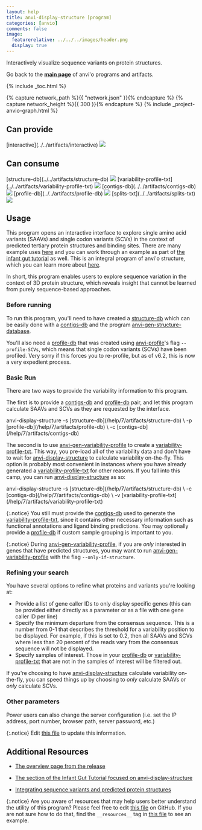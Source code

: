 ```yaml
---
layout: help
title: anvi-display-structure [program]
categories: [anvio]
comments: false
image:
  featurerelative: ../../../images/header.png
  display: true
---
```


Interactively visualize sequence variants on protein structures.

Go back to the **[main page](../../)** of anvi'o programs and artifacts.


{% include _toc.html %}
<div id="svg" class="subnetwork"></div>
{% capture network_path %}{{ "network.json" }}{% endcapture %}
{% capture network_height %}{{ 300 }}{% endcapture %}
{% include _project-anvio-graph.html %}


## Can provide

<p style="text-align: left" markdown="1"><span class="artifact-p">[interactive](../../artifacts/interactive) <img src="../../images/icons/DISPLAY.png" class="artifact-icon-mini" /></span></p>

## Can consume

<p style="text-align: left" markdown="1"><span class="artifact-r">[structure-db](../../artifacts/structure-db) <img src="../../images/icons/DB.png" class="artifact-icon-mini" /></span> <span class="artifact-r">[variability-profile-txt](../../artifacts/variability-profile-txt) <img src="../../images/icons/TXT.png" class="artifact-icon-mini" /></span> <span class="artifact-r">[contigs-db](../../artifacts/contigs-db) <img src="../../images/icons/DB.png" class="artifact-icon-mini" /></span> <span class="artifact-r">[profile-db](../../artifacts/profile-db) <img src="../../images/icons/DB.png" class="artifact-icon-mini" /></span> <span class="artifact-r">[splits-txt](../../artifacts/splits-txt) <img src="../../images/icons/TXT.png" class="artifact-icon-mini" /></span></p>

## Usage



This program opens an interactive interface to explore single amino acid variants (SAAVs) and single codon variants (SCVs) in the context of predicted tertiary protein structures and binding sites.  There are many example uses [here](http://merenlab.org/2018/09/04/getting-started-with-anvio-structure/#display-metagenomic-sequence-variants-directly-on-predicted-structures) and you can work through an example as part of [the infant gut tutorial](http://merenlab.org/tutorials/infant-gut/#chapter-vii-from-single-amino-acid-variants-to-protein-structures) as well.  This is an integral program of anvi'o structure, which you can learn more about [here](https://merenlab.org-structure/).


In short, this program enables users to explore sequence variation in the context of 3D protein structure, which reveals insight that cannot be learned from purely sequence-based approaches.


### Before running 

To run this program, you'll need to have created a <span class="artifact-n">[structure-db](/help/7/artifacts/structure-db)</span> which can be easily done with a <span class="artifact-n">[contigs-db](/help/7/artifacts/contigs-db)</span> and the program <span class="artifact-n">[anvi-gen-structure-database](/help/7/programs/anvi-gen-structure-database)</span>.


You'll also need a <span class="artifact-n">[profile-db](/help/7/artifacts/profile-db)</span> that was created using <span class="artifact-n">[anvi-profile](/help/7/programs/anvi-profile)</span>'s flag `--profile-SCVs`, which means that single codon variants (SCVs) have been profiled. Very sorry if this forces you to re-profile, but as of v6.2, this is now a very expedient process.


### Basic Run 

There are two ways to provide the variability information to this program.  

The first is to provide a <span class="artifact-n">[contigs-db](/help/7/artifacts/contigs-db)</span> and <span class="artifact-n">[profile-db](/help/7/artifacts/profile-db)</span> pair, and let this program calculate SAAVs and SCVs as they are requested by the interface.


<div class="codeblock" markdown="1">
anvi&#45;display&#45;structure &#45;s <span class="artifact&#45;n">[structure&#45;db](/help/7/artifacts/structure&#45;db)</span> \
                       &#45;p <span class="artifact&#45;n">[profile&#45;db](/help/7/artifacts/profile&#45;db)</span> \
                       &#45;c <span class="artifact&#45;n">[contigs&#45;db](/help/7/artifacts/contigs&#45;db)</span> 
</div>

The second is to use <span class="artifact-n">[anvi-gen-variability-profile](/help/7/programs/anvi-gen-variability-profile)</span> to create a <span class="artifact-n">[variability-profile-txt](/help/7/artifacts/variability-profile-txt)</span>. This way, you pre-load all of the variability data and don't have to wait for <span class="artifact-n">[anvi-display-structure](/help/7/programs/anvi-display-structure)</span> to calculate variability on-the-fly. This option is probably most convenient in instances where you have already generated a <span class="artifact-n">[variability-profile-txt](/help/7/artifacts/variability-profile-txt)</span> for other reasons. If you fall into this camp, you can run <span class="artifact-n">[anvi-display-structure](/help/7/programs/anvi-display-structure)</span> as so:


<div class="codeblock" markdown="1">
anvi&#45;display&#45;structure &#45;s <span class="artifact&#45;n">[structure&#45;db](/help/7/artifacts/structure&#45;db)</span> \
                       &#45;c <span class="artifact&#45;n">[contigs&#45;db](/help/7/artifacts/contigs&#45;db)</span> \
                       &#45;v <span class="artifact&#45;n">[variability&#45;profile&#45;txt](/help/7/artifacts/variability&#45;profile&#45;txt)</span>
</div>

{:.notice}
You still must provide the <span class="artifact-n">[contigs-db](/help/7/artifacts/contigs-db)</span> used to generate the <span class="artifact-n">[variability-profile-txt](/help/7/artifacts/variability-profile-txt)</span>, since it contains other necessary information such as functional annotations and ligand binding predictions.  You may optionally provide a <span class="artifact-n">[profile-db](/help/7/artifacts/profile-db)</span> if custom sample grouping is important to you.

{:.notice}
During <span class="artifact-n">[anvi-gen-variability-profile](/help/7/programs/anvi-gen-variability-profile)</span>, if you are _only_ interested in genes that have predicted structures, you may want to run <span class="artifact-n">[anvi-gen-variability-profile](/help/7/programs/anvi-gen-variability-profile)</span> with the flag `--only-if-structure`.

### Refining your search

You have several options to refine what proteins and variants you're looking at: 

- Provide a list of gene caller IDs to only display specific genes (this can be provided either directly as a parameter or as a file with one gene caller ID per line)
- Specify the minimum departure from the consensus sequence. This is a number from 0-1 that describes the threshold for a variability position to be displayed. For example, if this is set to 0.2, then all SAAVs and SCVs where less than 20 percent of the reads vary from the consensus sequence will not be displayed.
- Specify samples of interest. Those in your <span class="artifact-n">[profile-db](/help/7/artifacts/profile-db)</span> or <span class="artifact-n">[variability-profile-txt](/help/7/artifacts/variability-profile-txt)</span> that are not in the samples of interest will be filtered out.

If you're choosing to have <span class="artifact-n">[anvi-display-structure](/help/7/programs/anvi-display-structure)</span> calculate variability on-the-fly, you can speed things up by choosing to _only_ calculate SAAVs or _only_ calculate SCVs.


### Other parameters 

Power users can also change the server configuration (i.e. set the IP address, port number, browser path, server password, etc.)




{:.notice}
Edit [this file](https://github.com/merenlab/anvio/tree/master/anvio/docs/programs/anvi-display-structure.md) to update this information.


## Additional Resources


* [The overview page from the release](http://merenlab.org-structure/)

* [The section of the Infant Gut Tutorial focused on anvi-display-structure](http://merenlab.org/tutorials/infant-gut/#chapter-vii-from-single-amino-acid-variants-to-protein-structures)

* [Integrating sequence variants and predicted protein structures](http://merenlab.org/2018/09/04/getting-started-with-anvio-structure/)


{:.notice}
Are you aware of resources that may help users better understand the utility of this program? Please feel free to edit [this file](https://github.com/merenlab/anvio/tree/master/bin/anvi-display-structure) on GitHub. If you are not sure how to do that, find the `__resources__` tag in [this file](https://github.com/merenlab/anvio/blob/master/bin/anvi-interactive) to see an example.
